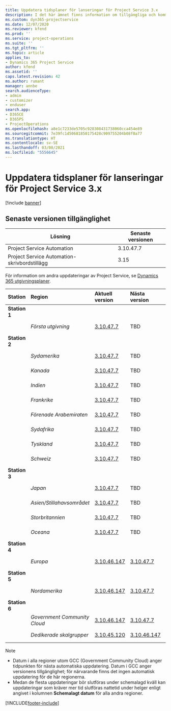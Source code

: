 ```yaml
---
title: Uppdatera tidsplaner för lanseringar för Project Service 3.x
description: I det här ämnet finns information om tillgängliga och kommande versioner av Dynamics 365 Project Service Automation.
ms.custom: dyn365-projectservice
ms.date: 12/07/2020
ms.reviewer: kfend
ms.prod: ''
ms.service: project-operations
ms.suite: ''
ms.tgt_pltfrm: ''
ms.topic: article
applies_to:
- Dynamics 365 Project Service
author: kfend
ms.assetid: ''
caps.latest.revision: 42
ms.author: rumant
manager: annbe
search.audienceType:
- admin
- customizer
- enduser
search.app:
- D365CE
- D365PS
- ProjectOperations
ms.openlocfilehash: a8e1c7233de5705c928308431738060cca454e89
ms.sourcegitcommit: 7e39fc1d50681850175428c909755204b08f0a77
ms.translationtype: HT
ms.contentlocale: sv-SE
ms.lasthandoff: 03/08/2021
ms.locfileid: "5556645"
---
```

# <a name="update-release-schedule-for-project-service-3x"></a>Uppdatera tidsplaner för lanseringar för Project Service 3.x

[!include [banner](../includes/psa-now-project-operations.md)]

## <a name="latest-version-availability"></a>Senaste versionen tillgänglighet

| Lösning  | Senaste versionen |
|-------|----|
| Project Service Automation    | 3.10.47.7 |
| Project Service Automation-skrivbordstillägg                | 3.15          |

För information om andra uppdateringar av Project Service, se [Dynamics 365 utgivningsplaner](https://docs.microsoft.com/dynamics365/release-plans/). 

| Station  | Region | Aktuell version | Nästa version |  Schemalagt datum
| :---   | :---   | :---   | :---   |:---   |         
|<strong>Station 1</strong> | |  |  | |
| | <i>Första utgivning</i> | [3.10.47.7](whats-new-ur-29.md) | TBD | 2 april 2021
|<strong>Station 2</strong> | |  |  | |
| | <i>Sydamerika</i> | [3.10.47.7](whats-new-ur-29.md) | TBD | 2 april 2021
| | <i>Kanada</i> | [3.10.47.7](whats-new-ur-29.md) | TBD | 2 april 2021
| | <i>Indien</i> | [3.10.47.7](whats-new-ur-29.md) | TBD | 2 april 2021
| | <i>Frankrike</i> | [3.10.47.7](whats-new-ur-29.md) | TBD | 2 april 2021
| | <i>Förenade Arabemiraten</i> | [3.10.47.7](whats-new-ur-29.md) | TBD | 2 april 2021
| | <i>Sydafrika</i> | [3.10.47.7](whats-new-ur-29.md) | TBD | 2 april 2021
| | <i>Tyskland</i> | [3.10.47.7](whats-new-ur-29.md) | TBD | 2 april 2021
| | <i>Schweiz</i> | [3.10.47.7](whats-new-ur-29.md) | TBD | 2 april 2021
|<strong>Station 3</strong> | |  |  | |
| | <i>Japan</i> | [3.10.47.7](whats-new-ur-29.md) | TBD | 9 april 2021
| | <i>Asien/Stillahavsområdet</i> | [3.10.47.7](whats-new-ur-29.md) | TBD | 9 april 2021
| | <i>Storbritannien</i> | [3.10.47.7](whats-new-ur-29.md) | TBD | 9 april 2021
| | <i>Oceana</i> | [3.10.47.7](whats-new-ur-29.md) | TBD | 9 april 2021
|<strong>Station 4</strong> | |  |  | |
| | <i>Europa</i> | [3.10.46.147](whats-new-ur-28-6.md) | [3.10.47.7](whats-new-ur-29.md) | 12 mars 2021
|<strong>Station 5</strong> | |  |  | |
| | <i>Nordamerika</i> | [3.10.46.147](whats-new-ur-28-6.md) | [3.10.47.7](whats-new-ur-29.md) | 19 mars 2021
|<strong>Station 6</strong> | |  |  | |
| | <i>Government Community Cloud</i> | [3.10.46.147](whats-new-ur-28-6.md) | [3.10.47.7](whats-new-ur-29.md) | 19 mars 2021
| | <i>Dedikerade skalgrupper</i> | [3.10.45.120](whats-new-ur-27-6.md) | [3.10.46.147](whats-new-ur-28-6.md) | 05 mars 2021

>[!Note]
> - Datum i alla regioner utom GCC (Government Community Cloud) anger tidpunkten för nästa automatiska uppdatering. Datum i GCC anger versionens tillgänglighet; för närvarande finns det ingen automatisk uppdatering för de här regionerna.
> - Medan de flesta uppdateringar bör slutföras under schemalagd kväll kan uppdateringar som kräver mer tid slutföras nattetid under helger enligt angivet i kolumnen **Schemalagt datum** för alla andra regioner.


[!INCLUDE[footer-include](../includes/footer-banner.md)]

